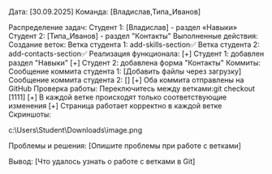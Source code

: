 Дата: [30.09.2025]
Команда: [Владислав,Типа_Иванов]

Распределение задач:
Студент 1: [Владислав] - раздел «Навыки»
Студент 2: [Типа_Иванов] - раздел "Контакты"
Выполненные действия:
Создание веток:
Ветка студента 1: add-skills-section✅
Ветка студента 2: add-contacts-section✅
Реализация функционала:
[+] Студент 1: добавлен раздел "Навыки"
[+] Студент 2: добавлена ​​форма "Контакты"
Коммиты:
Сообщение коммита студента 1: [Добавить файлы через загрузку]
Сообщение коммита студента 2: []
[+] Оба коммита отправлены на GitHub
Проверка работы:
Переключитесь между ветками:git checkout [1111]
[+] В каждой ветке происходят только соответствующие изменения
[+] Страница работает корректно в каждой ветке
Скриншоты:

c:\Users\Student\Downloads\image.png

Проблемы и решения:
[Опишите проблемы при работе с ветками]

Вывод:
[Что удалось узнать о работе с ветками в Git]